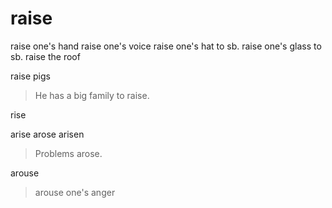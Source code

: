 # raise

raise one's hand
raise one's voice
raise one's hat to sb.
raise one's glass to sb.
raise the roof

raise pigs
>He has a big family to raise.

rise

arise arose arisen

>Problems arose.

arouse 
>arouse one's anger

